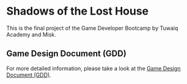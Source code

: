 # Shadows of the Lost House

This is the final project of the Game Developer Bootcamp by Tuwaiq Academy and Misk.

## Game Design Document (GDD)

For more detailed information, please take a look at the [Game Design Document (GDD)](Documentation/Shadows%20of%20the%20Lost%20House%20GDD.pdf).
